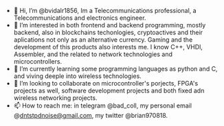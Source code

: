 - 👋 Hi, I’m @bvidalr1856, Im a Telecommunications professional, a Telecommunications and electronics engineer.
- 👀 I’m interested in both frontend and backend programming, mostly backend, also in blockchains techonlogies, cryptoactives and their aplications not only 
as an alternative currency. 
Gaming and the development of this products also interests me.
I know C++, VHDl, Assembler, and the related to network technologies and microcontrollers.
- 🌱 I’m currently learning some programming languages as python and C, and viving deeple into wireless technologies.
- 💞️ I’m looking to collaborate on microcontroller's porjects, FPGA's projects as well, software development projects and both fixed adn wireless networking 
projects.
- 📫 How to reach me: in telegram @bad_coll, my personal email @dntstpdnoise@gmail.com, my twitter @brian970818.

